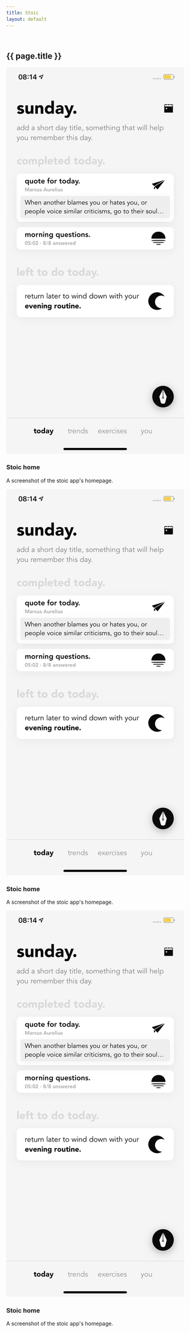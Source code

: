 ```yaml
---
title: Stoic
layout: default
---
```


 <div class="title">
     <img src="img/patterns/pattern_1/" alt="" class="icon">
      <h2 class="showcase_title"> {{ page.title }}</h2>
 </div>

       
<div class="showcase_images card-slider">
    <div class="pattern card">
        <img src="img/patterns/pattern_1/1.png" alt="Screenshot of the stoic app's homepage.">
        <div class="pattern_text">
            <h3 class="a">Stoic home</h3>
            <p>A screenshot of the stoic app's homepage.</p>
            <tags></tags>
        </div>
    </div>
    <div class="pattern card">
        <img src="img/patterns/pattern_1/1.png" alt="Screenshot of the stoic app's homepage.">
        <div class="pattern_text">
            <h3 class="a">Stoic home</h3>
            <p>A screenshot of the stoic app's homepage.</p>
            <tags></tags>
        </div>
    </div>
    <div class="pattern card">
        <img src="img/patterns/pattern_1/1.png" alt="Screenshot of the stoic app's homepage.">
        <div class="pattern_text">
            <h3 class="a">Stoic home</h3>
            <p>A screenshot of the stoic app's homepage.</p>
            <tags></tags>
        </div>
    </div>
</div>
            
       

